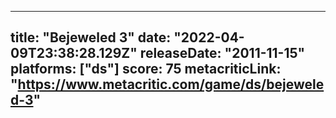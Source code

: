 
---
title: "Bejeweled 3"
date: "2022-04-09T23:38:28.129Z"
releaseDate: "2011-11-15"
platforms: ["ds"]
score: 75
metacriticLink: "https://www.metacritic.com/game/ds/bejeweled-3"
---
